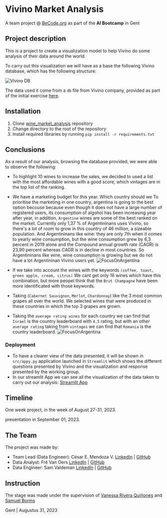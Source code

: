 # Vivino Market Analysis

A team project @ [BeCode.org](https://becode.org/) as part of the **AI Bootcamp** in Gent

## Project description

This is a project to create a visualization model to help Vivino do some analysis of their data around the world.

To carry out this visualization we will have as a base the following Vivino database, which has the following structure: 

![Vivino DB](/vivino_market_analysis/assets/vivino_db_diagram_horizontal.png)

The data used it come from a `db` file from Vivino company, provided as part of the initial exercise  [here](https://drive.google.com/file/d/122rj3-c0mpFPL04IXeXjSp2_H66-33RS/view?usp=sharing).

## Installation

1. Clone [wine_market_analysis](https://github.com/mendoce24/wine_market_analysis.git) repository
2. Change directory to the root of the repository
3. Install required libraries by running `pip install -r requirements.txt`

## Conclusions
As a result of our analysis, browsing the database provided, we were able to observe the following:

- To highlight 10 wines to increase the sales, we decided to used a list with the most affordable wines with a good score, which vintages are in the top list of the ranking.

- We have a marketing budget for this year. Which country should we To prioritise the marketing in one country, argentina is going to the best option becouse because even though it does not have a large number of registered users, its consumption of algohol has been increasing year after year, in addition, `Argentine` wines are some of the best ranked on the market. 
Currently only 1,37 % of Argentininans uses Vivino, so there's a lot of room to grow in this country of 46 million, a sizeable population.
And Argentininans like wine: they are only 7th when it comes to yearly wine consumption, but the wine consumption grew by 6,3 percent in 2019 alone and the Compound annual growth rate (CAGR) is 23,90 percent whereas CAGR is in decline in most countries.
So Argentininans like wine, wine consumption is growing but we do not have a lot Argentininan Vivino users yet.
![FocusOnArgentina](/output/FocusOnArgentina.png)
- If we take into account the wines with the keywords `(coffee, toast, green apple, cream, citrus)` We cant get only 16 wines which have this combination, but more peopel think that the `Brut Champagne` have been more identificated with those keywords.

- Taking (`Cabernet Sauvignon`, `Merlot`, `Chardonnay`) like the 3 most common grapes all over the world. We selected wines that were produced in these countries in which the top 3 grapes are grown.

- Taking the `average rating wines` for each country we can find that `Israel` is the country leaderboard with `4.5` rating, but with an other `average rating` taking from `vintages` we can find that `Romania` is the country leaderboard.
![FocusOnArgentina](/output/CountryLeaderboard.png)


### Deployment
- To have a clearer view of the data presented, it will be shown in `src/appy.py` application launched in `Streamlit` which shows the different questions presented by Vivino and the visualization and response presented by the working group.
- In our streamlit App we can see all the visualization of the data taken to carry out our analysis: 
[Streamlit App](https://winemarketanalysis-xjmp4wjoejjgmzdcgdfq9b.streamlit.app/)

## Timeline

One week project, in the week of August 27-31, 2023.

presentation in September 01, 2023.

## The Team

The project was made by:

- Team Lead (Data Engineer): César E. Mendoza V. [LinkedIn](https://www.linkedin.com/in/mendoce24/) | [GitHub](https://github.com/mendoce24)
- Data Analyst: Fré Van Oers [LinkedIn](https://www.linkedin.com/in/frevanoers/) | [GitHub](https://github.com/DeFre)
- Data Engineer:  Sam Valdeman [LinkedIn](https://www.linkedin.com/in/sam-veldeman-b0307b233/) | [GitHub](https://github.com/Sam-Veldeman)

## Instruction

The stage was made under the supervision of [Vanessa Rivera Quiñones](https://www.linkedin.com/in/vriveraq/) and [Samuel Borms](https://www.linkedin.com/in/sam-borms/?originalSubdomain=be)

Gent | Augustus 31, 2023
